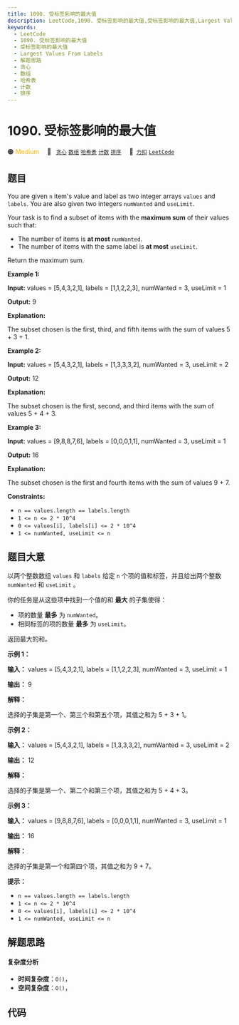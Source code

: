 ```yaml
---
title: 1090. 受标签影响的最大值
description: LeetCode,1090. 受标签影响的最大值,受标签影响的最大值,Largest Values From Labels,解题思路,贪心,数组,哈希表,计数,排序
keywords:
  - LeetCode
  - 1090. 受标签影响的最大值
  - 受标签影响的最大值
  - Largest Values From Labels
  - 解题思路
  - 贪心
  - 数组
  - 哈希表
  - 计数
  - 排序
---
```


# 1090. 受标签影响的最大值

🟠 <font color=#ffb800>Medium</font>&emsp; 🔖&ensp; [`贪心`](/tag/greedy.md) [`数组`](/tag/array.md) [`哈希表`](/tag/hash-table.md) [`计数`](/tag/counting.md) [`排序`](/tag/sorting.md)&emsp; 🔗&ensp;[`力扣`](https://leetcode.cn/problems/largest-values-from-labels) [`LeetCode`](https://leetcode.com/problems/largest-values-from-labels)

## 题目

You are given `n` item's value and label as two integer arrays `values` and
`labels`. You are also given two integers `numWanted` and `useLimit`.

Your task is to find a subset of items with the **maximum sum** of their
values such that:

  * The number of items is **at most** `numWanted`.
  * The number of items with the same label is **at most** `useLimit`.

Return the maximum sum.



**Example 1:**

**Input:** values = [5,4,3,2,1], labels = [1,1,2,2,3], numWanted = 3, useLimit
= 1

**Output:** 9

**Explanation:**

The subset chosen is the first, third, and fifth items with the sum of values
5 + 3 + 1.

**Example 2:**

**Input:** values = [5,4,3,2,1], labels = [1,3,3,3,2], numWanted = 3, useLimit
= 2

**Output:** 12

**Explanation:**

The subset chosen is the first, second, and third items with the sum of values
5 + 4 + 3.

**Example 3:**

**Input:** values = [9,8,8,7,6], labels = [0,0,0,1,1], numWanted = 3, useLimit
= 1

**Output:** 16

**Explanation:**

The subset chosen is the first and fourth items with the sum of values 9 + 7.



**Constraints:**

  * `n == values.length == labels.length`
  * `1 <= n <= 2 * 10^4`
  * `0 <= values[i], labels[i] <= 2 * 10^4`
  * `1 <= numWanted, useLimit <= n`


## 题目大意

以两个整数数组  `values` 和 `labels` 给定 `n` 个项的值和标签，并且给出两个整数 `numWanted` 和 `useLimit`
。

你的任务是从这些项中找到一个值的和 **最大** 的子集使得：

  * 项的数量 **最多** 为 `numWanted`。
  * 相同标签的项的数量 **最多** 为 `useLimit`。

返回最大的和。



**示例 1：**

**输入：** values = [5,4,3,2,1], labels = [1,1,2,2,3], numWanted = 3, useLimit =
1

**输出：** 9

**解释：**

选择的子集是第一个、第三个和第五个项，其值之和为 5 + 3 + 1。

**示例 2：**

**输入：** values = [5,4,3,2,1], labels = [1,3,3,3,2], numWanted = 3, useLimit =
2

**输出：** 12

**解释：**

选择的子集是第一个、第二个和第三个项，其值之和为 5 + 4 + 3。

**示例 3：**

**输入：** values = [9,8,8,7,6], labels = [0,0,0,1,1], numWanted = 3, useLimit =
1

**输出：** 16

**解释：**

选择的子集是第一个和第四个项，其值之和为 9 + 7。



**提示：**

  * `n == values.length == labels.length`
  * `1 <= n <= 2 * 10^4`
  * `0 <= values[i], labels[i] <= 2 * 10^4`
  * `1 <= numWanted, useLimit <= n`


## 解题思路

#### 复杂度分析

- **时间复杂度**：`O()`，
- **空间复杂度**：`O()`，

## 代码

```javascript

```